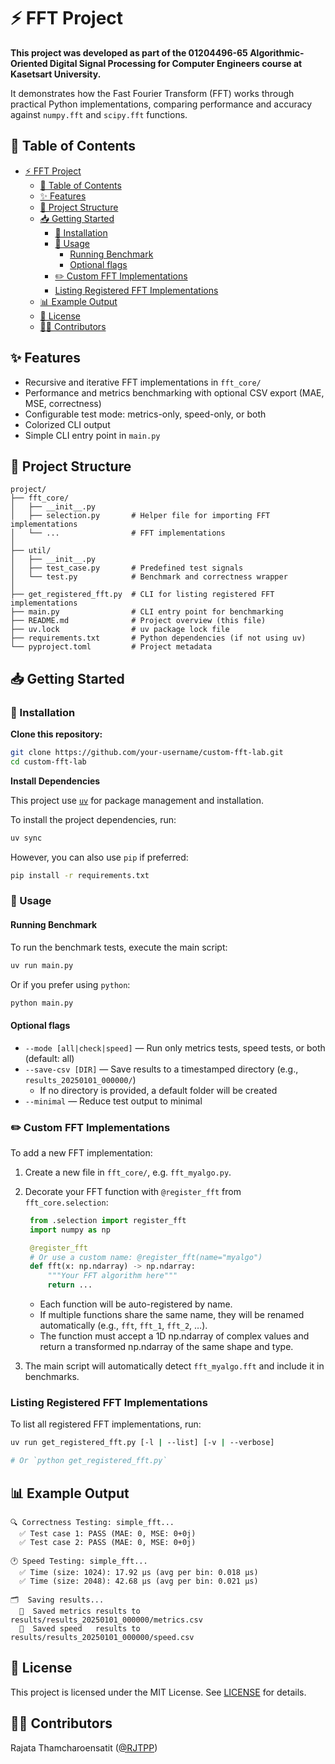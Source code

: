# ⚡ FFT Project

**This project was developed as part of the 01204496-65 Algorithmic-Oriented Digital Signal Processing for Computer Engineers course at Kasetsart University.**

 It demonstrates how the Fast Fourier Transform (FFT) works through practical Python implementations, comparing performance and accuracy against `numpy.fft` and `scipy.fft` functions.

## 📜 Table of Contents

- [⚡ FFT Project](#-fft-project)
  - [📜 Table of Contents](#-table-of-contents)
  - [✨ Features](#-features)
  - [📂 Project Structure](#-project-structure)
  - [📥 Getting Started](#-getting-started)
    - [🔧 Installation](#-installation)
    - [🚀 Usage](#-usage)
      - [Running Benchmark](#running-benchmark)
      - [Optional flags](#optional-flags)
    - [✏️ Custom FFT Implementations](#️-custom-fft-implementations)
    - [Listing Registered FFT Implementations](#listing-registered-fft-implementations)
  - [📊 Example Output](#-example-output)
  - [📄 License](#-license)
  - [🧑‍💻 Contributors](#-contributors)


## ✨ Features

* Recursive and iterative FFT implementations in `fft_core/`
* Performance and metrics benchmarking with optional CSV export (MAE, MSE, correctness)
* Configurable test mode: metrics-only, speed-only, or both
* Colorized CLI output
* Simple CLI entry point in `main.py`



## 📂 Project Structure

```
project/
├── fft_core/
│   ├── __init__.py
│   ├── selection.py       # Helper file for importing FFT implementations
│   └── ...                # FFT implementations
│
├── util/
│   ├── __init__.py
│   ├── test_case.py       # Predefined test signals
│   └── test.py            # Benchmark and correctness wrapper
│
├── get_registered_fft.py  # CLI for listing registered FFT implementations
├── main.py                # CLI entry point for benchmarking
├── README.md              # Project overview (this file)
├── uv.lock                # uv package lock file
├── requirements.txt       # Python dependencies (if not using uv)
└── pyproject.toml         # Project metadata
```

## 📥 Getting Started


### 🔧 Installation

**Clone this repository:**

```bash
git clone https://github.com/your-username/custom-fft-lab.git
cd custom-fft-lab
```

**Install Dependencies**

This project use [`uv`](https://github.com/astral-sh/uv) for package management and installation.

To install the project dependencies, run:

```bash
uv sync
```

However, you can also use `pip` if preferred:

```bash
pip install -r requirements.txt
```


### 🚀 Usage

#### Running Benchmark

To run the benchmark tests, execute the main script:

```bash
uv run main.py
```

Or if you prefer using `python`:

```bash
python main.py
```

#### Optional flags

- `--mode [all|check|speed]` — Run only metrics tests, speed tests, or both (default: all)
- `--save-csv [DIR]` — Save results to a timestamped directory (e.g., `results_20250101_000000/`)
  - If no directory is provided, a default folder will be created
- `--minimal` — Reduce test output to minimal


### ✏️ Custom FFT Implementations

To add a new FFT implementation:

1. Create a new file in `fft_core/`, e.g. `fft_myalgo.py`.
2. Decorate your FFT function with `@register_fft` from `fft_core.selection`:
   ```python
    from .selection import register_fft
    import numpy as np

    @register_fft
    # Or use a custom name: @register_fft(name="myalgo")
    def fft(x: np.ndarray) -> np.ndarray:
        """Your FFT algorithm here"""
        return ...
   ```
    - Each function will be auto-registered by name.
    - If multiple functions share the same name, they will be renamed automatically (e.g., `fft`, `fft_1`, `fft_2`, …).
    - The function must accept a 1D np.ndarray of complex values and return a transformed np.ndarray of the same shape and type.

3. The main script will automatically detect `fft_myalgo.fft` and include it in benchmarks.

### Listing Registered FFT Implementations

To list all registered FFT implementations, run:

```bash
uv run get_registered_fft.py [-l | --list] [-v | --verbose]

# Or `python get_registered_fft.py`
```

## 📊 Example Output

```
🔍 Correctness Testing: simple_fft...
  ✅ Test case 1: PASS (MAE: 0, MSE: 0+0j)
  ✅ Test case 2: PASS (MAE: 0, MSE: 0+0j)

🕐 Speed Testing: simple_fft...
  ✅ Time (size: 1024): 17.92 µs (avg per bin: 0.018 µs)
  ✅ Time (size: 2048): 42.68 µs (avg per bin: 0.021 µs)

🗂️  Saving results...
  💾  Saved metrics results to results/results_20250101_000000/metrics.csv
  💾  Saved speed   results to results/results_20250101_000000/speed.csv
```


## 📄 License

This project is licensed under the MIT License. See [LICENSE](LICENSE) for details.

## 🧑‍💻 Contributors

Rajata Thamcharoensatit ([@RJTPP](https://github.com/RJTPP))
